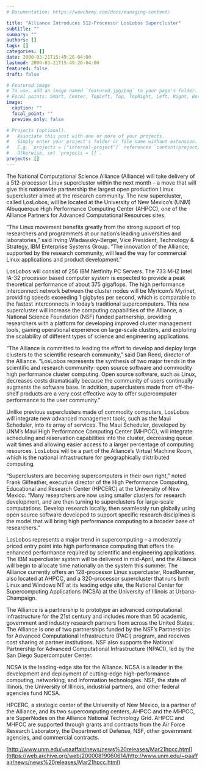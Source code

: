 ```yaml
---
# Documentation: https://wowchemy.com/docs/managing-content/

title: "Alliance Introduces 512-Processor LosLobos Supercluster"
subtitle: ""
summary: ""
authors: []
tags: []
categories: []
date: 2000-03-21T15:49:26-04:00
lastmod: 2000-03-21T15:49:26-04:00
featured: false
draft: false

# Featured image
# To use, add an image named `featured.jpg/png` to your page's folder.
# Focal points: Smart, Center, TopLeft, Top, TopRight, Left, Right, BottomLeft, Bottom, BottomRight.
image:
  caption: ""
  focal_point: ""
  preview_only: false

# Projects (optional).
#   Associate this post with one or more of your projects.
#   Simply enter your project's folder or file name without extension.
#   E.g. `projects = ["internal-project"]` references `content/project/deep-learning/index.md`.
#   Otherwise, set `projects = []`.
projects: []
---
```


The National Computational Science Alliance (Alliance) will take delivery of a 512-processor Linux supercluster within the next month – a move that will give this nationwide partnership the largest open production Linux supercluster aimed at the research community. The new supercluster, called LosLobos, will be located at the University of New Mexico’s (UNM) Albuquerque High Performance Computing Center (AHPCC), one of the Alliance Partners for Advanced Computational Resources sites.

“The Linux movement benefits greatly from the strong support of top researchers and programmers at our nation’s leading universities and laboratories,” said Irving Wladawsky-Berger, Vice President, Technology & Strategy, IBM Enterprise Systems Group. “The innovation of the Alliance, supported by the research community, will lead the way for commercial Linux applications and product development.”

LosLobos will consist of 256 IBM Netfinity PC Servers. The 733 MHZ Intel IA-32 processor based computer system is expected to provide a peak theoretical performance of about 375 gigaflops. The high performance interconnect network between the cluster nodes will be Myricom’s Myrinet, providing speeds exceeding 1 gigbytes per second, which is comparable to the fastest interconnects in today’s traditional supercomputers. This new supercluster will increase the computing capabilities of the Alliance, a National Science Foundation (NSF) funded partnership, providing researchers with a platform for developing improved cluster management tools, gaining operational experience on large-scale clusters, and exploring the scalability of different types of science and engineering applications.

“The Alliance is committed to leading the effort to develop and deploy large clusters to the scientific research community,” said Dan Reed, director of the Alliance. “LosLobos represents the synthesis of two major trends in the scientific and research community: open source software and commodity high performance cluster computing. Open source software, such as Linux, decreases costs dramatically because the community of users continually augments the software base. In addition, superclusters made from off-the-shelf products are a very cost effective way to offer supercomputer performance to the user community.”

Unlike previous superclusters made of commodity computers, LosLobos will integrate new advanced management tools, such as the Maui Scheduler, into its array of services. The Maui Scheduler, developed by UNM’s Maui High Performance Computing Center (MHPCC), will integrate scheduling and reservation capabilities into the cluster, decreasing queue wait times and allowing easier access to a larger percentage of computing resources. LosLobos will be a part of the Alliance’s Virtual Machine Room, which is the national infrastructure for geographically distributed computing.

“Superclusters are becoming supercomputers in their own right,” noted Frank Gilfeather, executive director of the High Performance Computing, Educational and Research Center (HPCERC) at the University of New Mexico. “Many researchers are now using smaller clusters for research development, and are then turning to superclusters for large-scale computations. Develop research locally, then seamlessly run globally using open source software developed to support specific research disciplines is the model that will bring high performance computing to a broader base of researchers.”

LosLobos represents a major trend in supercomputing – a moderately priced entry point into high performance computing that offers the enhanced performance required by scientific and engineering applications. The IBM supercluster system will be delivered in mid-April, and the Alliance will begin to allocate time nationally on the system this summer. The Alliance currently offers an 128-processor Linux supercluster, RoadRunner, also located at AHPCC, and a 320-processor supercluster that runs both Linux and Windows NT at its leading edge site, the National Center for Supercomputing Applications (NCSA) at the University of Illinois at Urbana-Champaign.

The Alliance is a partnership to prototype an advanced computational infrastructure for the 21st century and includes more than 50 academic, government and industry research partners from across the United States. The Alliance is one of two partnerships funded by the NSF’s Partnerships for Advanced Computational Infrastructure (PACI) program, and receives cost sharing at partner institutions. NSF also supports the National Partnership for Advanced Computational Infrastructure (NPACI), led by the San Diego Supercomputer Center.

NCSA is the leading-edge site for the Alliance. NCSA is a leader in the development and deployment of cutting-edge high-performance computing, networking, and information technologies. NSF, the state of Illinois, the University of Illinois, industrial partners, and other federal agencies fund NCSA.

HPCERC, a strategic center of the University of New Mexico, is a partner of the Alliance, and its two supercomputing centers, AHPCC and the MHPCC, are SuperNodes on the Alliance National Technology Grid. AHPCC and MHPCC are supported through grants and contracts from the Air Force Research Laboratory, the Department of Defense, NSF, other government agencies, and commercial contracts.  

[http://www.unm.edu/~paaffair/news/news%20releases/Mar21hpcc.html](https://web.archive.org/web/20000819060614/http://www.unm.edu/~paaffair/news/news%20releases/Mar21hpcc.html)